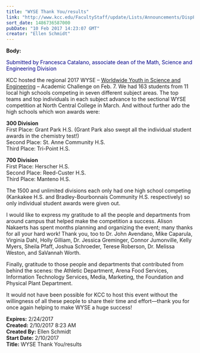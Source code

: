 ```yaml
---
title: "​WYSE Thank You/results"
link: "http://www.kcc.edu/FacultyStaff/update/Lists/Announcements/DispForm.aspx?ID=2378"
sort_date: 1486736587000
pubDate: "10 Feb 2017 14:23:07 GMT"
creator: "Ellen Schmidt"
---
```


<div><b>Body:</b> <div class="ExternalClassBAF84A7F063A4D74A75E53B9A1ACDF4B"><p style="color:darkblue">Submitted by Francesca Catalano, associate dean of the Math, Science and Engineering Division</p>
<p>KCC hosted the regional 2017 WYSE – <a href="https://wyse.engineering.illinois.edu/">Worldwide Youth in Science and Engineering</a> – Academic Challenge on Feb. 7. We had 163 students from 11 local high schools competing in seven different subject areas. The top teams and top individuals in each subject advance to the sectional WYSE competition at North Central College in March. And without further ado the  high schools which won awards were:</p>
<p><strong>300 Division</strong><br />First Place: Grant Park H.S. (Grant Park also swept all the individual student awards in the chemistry test!)<br />Second Place: St. Anne Community H.S. <br />Third Place: Tri-Point H.S. </p>
<p><strong>700 Division</strong><br />First Place: Herscher H.S.<br />Second Place: Reed-Custer H.S.<br />Third Place: Manteno H.S.</p>
<p>The 1500 and unlimited divisions each only had one high school competing (Kankakee H.S. and Bradley-Bourbonnais Community H.S. respectively) so only individual student awards were given out.</p>
<p>I would like to express my gratitude to all the people and departments from around campus that helped make the competition a success. Alison Nakaerts has spent months planning and organizing the event; many thanks for all your hard work! Thank you, too to Dr. John Avendano, Mike Caparula, Virginia Dahl, Holly Gilliam, Dr. Jessica Greminger, Connor Jumonville, Kelly Myers, Sheila Pfaff, Joshua Schroeder, Terese Roberson, Dr. Melissa Weston, and SaVannah Worth.</p>
<p>Finally, gratitude to those people and departments that contributed from behind the scenes: the Athletic Department, Arena Food Services, Information Technology Services, Media, Marketing, the Foundation and Physical Plant Department.</p>
<p>It would not have been possible for KCC to host this event without the willingness of all these people to share their time and effort—thank you for once again helping to make WYSE a huge success!</p></div></div>
<div><b>Expires:</b> 2/24/2017</div>
<div><b>Created:</b> 2/10/2017 8:23 AM</div>
<div><b>Created By:</b> Ellen Schmidt</div>
<div><b>Start Date:</b> 2/10/2017</div>
<div><b>Title:</b> ​WYSE Thank You/results</div>
